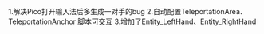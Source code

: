 1.解决Pico打开输入法后多生成一对手的bug
2.自动配置TeleportationArea、TeleportationAnchor 脚本可交互
3.增加了Entity_LeftHand、Entity_RightHand